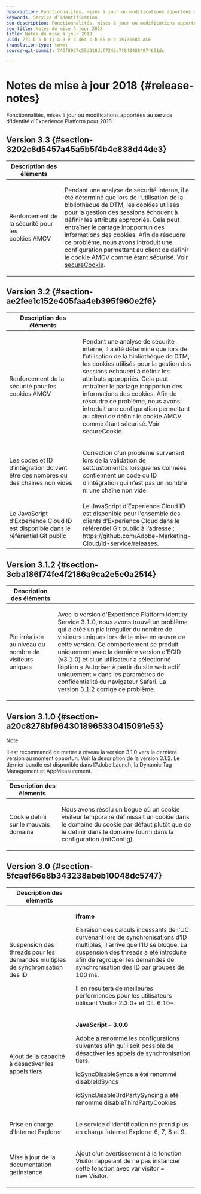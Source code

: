 ```yaml
---
description: Fonctionnalités, mises à jour ou modifications apportées au service d'identité d'Experience Platform pour 2018.
keywords: Service d’identification
seo-description: Fonctionnalités, mises à jour ou modifications apportées au service d'identité d'Experience Platform pour 2018.
seo-title: Notes de mise à jour 2018
title: Notes de mise à jour 2018
uuid: 771 b 5 b 11-a 8 e 3-464 c-b 65 e-b 15135584 ACE
translation-type: tm+mt
source-git-commit: 746f8937c59d318dcf7245c7f8484884974601dc

---
```



# Notes de mise à jour 2018 {#release-notes}

Fonctionnalités, mises à jour ou modifications apportées au service d&#39;identité d&#39;Experience Platform pour 2018.

## Version 3.3 {#section-3202c8d5457a45a5b5f4b4c838d44de3}

<table id="table_201417BD540E4EE69911AABE9BF77509"> 
 <thead> 
  <tr> 
   <th colname="col1" class="entry"> Description des éléments </th> 
   <th colname="col2" class="entry"> </th> 
  </tr>
 </thead>
 <tbody> 
  <tr> 
   <td colname="col1"> <p>Renforcement de la sécurité pour les cookies AMCV </p> </td> 
   <td colname="col2"> <p>Pendant une analyse de sécurité interne, il a été déterminé que lors de l’utilisation de la bibliothèque de DTM, les cookies utilisés pour la gestion des sessions échouent à définir les attributs appropriés. Cela peut entraîner le partage inopportun des informations des cookies. Afin de résoudre ce problème, nous avons introduit une configuration permettant au client de définir le cookie AMCV comme étant sécurisé. Voir <a href="/help/library/function-vars/securecookie.md" format="https" scope="external">secureCookie</a>. </p> </td> 
  </tr> 
 </tbody> 
</table>

## Version 3.2 {#section-ae2fee1c152e405faa4eb395f960e2f6}

<table id="table_6546F5C74E4742E4B5E9793BCEAB66FA"> 
 <thead> 
  <tr> 
   <th colname="col1" class="entry"> Description des éléments </th> 
   <th colname="col2" class="entry"> </th> 
  </tr>
 </thead>
 <tbody> 
  <tr> 
   <td colname="col1"> <p>Renforcement de la sécurité pour les cookies AMCV </p> </td> 
   <td colname="col2"> <p>Pendant une analyse de sécurité interne, il a été déterminé que lors de l’utilisation de la bibliothèque de DTM, les cookies utilisés pour la gestion des sessions échouent à définir les attributs appropriés. Cela peut entraîner le partage inopportun des informations des cookies. Afin de résoudre ce problème, nous avons introduit une configuration permettant au client de définir le cookie AMCV comme étant sécurisé. Voir secureCookie. </p> </td> 
  </tr> 
  <tr> 
   <td colname="col1"> <p>Les codes et ID d’intégration doivent être des nombres ou des chaînes non vides </p> </td> 
   <td colname="col2"> <p>Correction d’un problème survenant lors de la validation de setCustomerIDs lorsque les données contiennent un code ou ID d’intégration qui n’est pas un nombre ni une chaîne non vide. </p> </td> 
  </tr> 
  <tr> 
   <td colname="col1"> Le JavaScript d’Experience Cloud ID est disponible dans le référentiel Git public </td> 
   <td colname="col2"> Le JavaScript d’Experience Cloud ID est disponible pour l’ensemble des clients d’Experience Cloud dans le référentiel Git public à l’adresse : https://github.com/Adobe-Marketing-Cloud/id-service/releases. </td> 
  </tr> 
 </tbody> 
</table>

## Version 3.1.2 {#section-3cba186f74fe4f2186a9ca2e5e0a2514}

<table id="table_9FA4E20C996746A2A4219C9A0F759AD1"> 
 <thead> 
  <tr> 
   <th colname="col1" class="entry"> Description des éléments </th> 
   <th colname="col2" class="entry"> </th> 
  </tr>
 </thead>
 <tbody> 
  <tr> 
   <td colname="col1"> <p>Pic irréaliste au niveau du nombre de visiteurs uniques </p> </td> 
   <td colname="col2"> <p>Avec la version d'Experience Platform Identity Service 3.1.0, nous avons trouvé un problème qui a créé un pic irrégulier du nombre de visiteurs uniques lors de la mise en œuvre de cette version. Ce comportement se produit uniquement avec la dernière version d’ECID (v3.1.0) et si un utilisateur a sélectionné l’option « Autoriser à partir du site web actif uniquement » dans les paramètres de confidentialité du navigateur Safari. La version 3.1.2 corrige ce problème. </p> </td> 
  </tr> 
 </tbody> 
</table>

## Version 3.1.0 {#section-a20c8278bf9643018965330415091e53}

>[!NOTE]
>
>Il est recommandé de mettre à niveau la version 3.1.0 vers la dernière version au moment opportun. Voir la description de la version 3.1.2. Le dernier bundle est disponible dans l’Adobe Launch, la Dynamic Tag Management et AppMeasurement.

<table id="table_512039AFC4D34038B8F116B71EEEE7F6"> 
 <thead> 
  <tr> 
   <th colname="col1" class="entry"> Description des éléments </th> 
   <th colname="col2" class="entry"> </th> 
  </tr>
 </thead>
 <tbody> 
  <tr> 
   <td colname="col1"> <p>Cookie défini sur le mauvais domaine </p> </td> 
   <td colname="col2"> <p>Nous avons résolu un bogue où un cookie visiteur temporaire définissait un cookie dans le domaine du cookie par défaut plutôt que de le définir dans le domaine fourni dans la configuration (initConfig). </p> </td> 
  </tr> 
 </tbody> 
</table>

## Version 3.0 {#section-5fcaef66e8b343238abeb10048dc5747}

<table id="table_7E9224D6CC924A2DB5119171C9DC5443"> 
 <thead> 
  <tr> 
   <th colname="col1" class="entry"> Description des éléments </th> 
   <th colname="col2" class="entry"> </th> 
  </tr>
 </thead>
 <tbody> 
  <tr> 
   <td colname="col1"> <p>Suspension des threads pour les demandes multiples de synchronisation des ID </p> </td> 
   <td colname="col2"> <p><b>Iframe</b> </p> <p>En raison des calculs incessants de l’UC survenant lors de synchronisations d’ID multiples, il arrive que l’IU se bloque. La suspension des threads a été introduite afin de regrouper les demandes de synchronisation des ID par groupes de 100 ms. </p> <p>Il en résultera de meilleures performances pour les utilisateurs utilisant Visitor 2.3.0+ et DIL 6.10+. </p> </td> 
  </tr> 
  <tr> 
   <td colname="col1"> Ajout de la capacité à désactiver les appels tiers </td> 
   <td colname="col2"> <p><b>JavaScript – 3.0.0</b> </p> <p>Adobe a renommé les configurations suivantes afin qu’il soit possible de désactiver les appels de synchronisation tiers. </p> <p>idSyncDisableSyncs a été renommé disableIdSyncs </p> <p>idSyncDisable3rdPartySyncing a été renommé disableThirdPartyCookies </p> </td> 
  </tr> 
  <tr> 
   <td colname="col1"> <p>Prise en charge d’Internet Explorer </p> </td> 
   <td colname="col2"> <p>Le service d’identification ne prend plus en charge Internet Explorer 6, 7, 8 et 9. </p> </td> 
  </tr> 
  <tr> 
   <td colname="col1"> <p>Mise à jour de la documentation getInstance </p> </td> 
   <td colname="col2"> <p>Ajout d’un avertissement à la fonction Visitor rappelant de ne pas instancier cette fonction avec var visitor = new Visitor. </p> </td> 
  </tr> 
 </tbody> 
</table>

